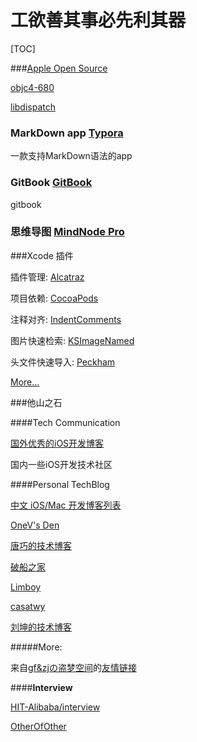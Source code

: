# 工欲善其事必先利其器
[TOC]

###[Apple Open Source](http://www.opensource.apple.com)

[objc4-680](http://www.opensource.apple.com/source/objc4/objc4-680/)

[libdispatch](http://libdispatch.macosforge.org)

### MarkDown app [Typora](http://typora.io)
一款支持MarkDown语法的app

### GitBook [GitBook](https://github.com/GitbookIO/gitbook)
gitbook

### 思维导图 [MindNode Pro](http://pan.baidu.com/share/link?shareid=144946921&uk=2401994276)
###Xcode 插件

插件管理: [Alcatraz](http://alcatraz.io)

项目依赖: [CocoaPods](https://github.com/kattrali/cocoapods-xcode-plugin)

注释对齐: [IndentComments](https://github.com/poboke/IndentComments)

图片快速检索: [KSImageNamed](https://github.com/ksuther/KSImageNamed-Xcode)

头文件快速导入: [Peckham](https://github.com/markohlebar/Peckham)

[More...](https://github.com/xhzengAIB/XHXcodePlugin)

###他山之石

####Tech Communication

[国外优秀的iOS开发博客]()

国内一些iOS开发技术社区



####Personal TechBlog

[中文 iOS/Mac 开发博客列表](https://github.com/tangqiaoboy/iOSBlogCN)



[OneV's Den](https://onevcat.com)

[唐巧的技术博客](http://blog.devtang.com)

[破船之家](http://beyondvincent.com)

[Limboy](http://limboy.me)

[casatwy](http://casatwy.com)

[刘坤的技术博客](http://blog.cnbluebox.com)

#####More:

来自[gf&zjの盗梦空间](http://www.gfzj.us)的[友情链接](http://www.gfzj.us/links/)



####**Interview**


[HIT-Alibaba/interview](https://github.com/HIT-Alibaba/interview)


[OtherOfOther](https://github.com/SamingZhong/MyTechNotes/blob/master/mds/tools/other_of_other.md)